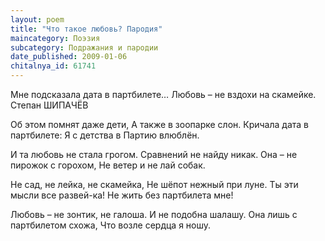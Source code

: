 ```yaml
---
layout: poem
title: "Что такое любовь? Пародия"
maincategory: Поэзия
subcategory: Подражания и пародии
date_published: 2009-01-06
chitalnya_id: 61741
---
```




Мне подсказала дата в партбилете…
Любовь – не вздохи на скамейке. 
Степан ШИПАЧЁВ

Об этом помнят даже дети,
А также в зоопарке слон.
Кричала дата в партбилете:
Я с детства в Партию влюблён.

И та любовь не стала грогом.
Сравнений не найду никак.
Она – не пирожок с горохом,
Не ветер и не лай собак.

Не сад, не лейка, не скамейка,
Не шёпот нежный при луне.
Ты эти мысли все развей-ка!
Не жить без партбилета мне! 

Любовь – не зонтик, не галоша.
И не подобна шалашу.
Она лишь с партбилетом схожа,
Что возле сердца  я ношу.






